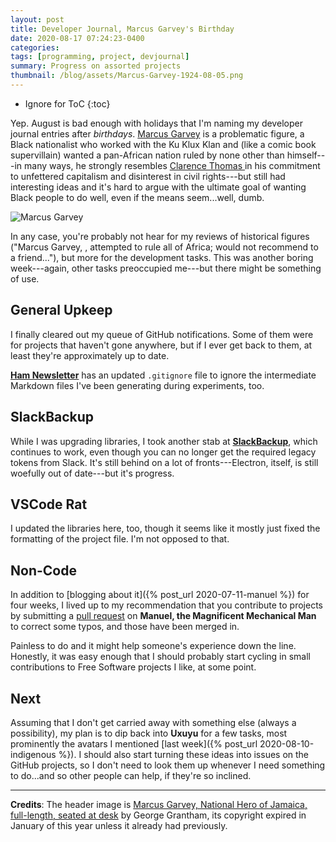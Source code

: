 ```yaml
---
layout: post
title: Developer Journal, Marcus Garvey's Birthday
date: 2020-08-17 07:24:23-0400
categories:
tags: [programming, project, devjournal]
summary: Progress on assorted projects
thumbnail: /blog/assets/Marcus-Garvey-1924-08-05.png
---
```


* Ignore for ToC
{:toc}

Yep.  August is bad enough with holidays that I'm naming my developer journal entries after *birthdays*.  [Marcus Garvey](https://en.wikipedia.org/wiki/Marcus_Garvey) is a problematic figure, a Black nationalist who worked with the Ku Klux Klan and (like a comic book supervillain) wanted a pan-African nation ruled by none other than himself---in many ways, he strongly resembles [Clarence Thomas <i class="far fa-copyright"></i>](https://www.theatlantic.com/magazine/archive/2019/09/deconstructing-clarence-thomas/594775/) in his commitment to unfettered capitalism and disinterest in civil rights---but still had interesting ideas and it's hard to argue with the ultimate goal of wanting Black people to do well, even if the means seem...well, dumb.

![Marcus Garvey](/blog/assets/Marcus-Garvey-1924-08-05.png "Marcus Garvey")

In any case, you're probably not hear for my reviews of historical figures ("Marcus Garvey, <i class="fas fa-star"></i><i class="fas fa-star-half-alt"></i><i class="far fa-star"></i><i class="far fa-star"></i><i class="far fa-star"></i>, attempted to rule all of Africa; would not recommend to a friend..."), but more for the development tasks.  This was another boring week---again, other tasks preoccupied me---but there might be something of use.

## General Upkeep

I finally cleared out my queue of GitHub notifications.  Some of them were for projects that haven't gone anywhere, but if I ever get back to them, at least they're approximately up to date.

[**Ham Newsletter**](https://github.com/jcolag/ham-newsletter) has an updated `.gitignore` file to ignore the intermediate Markdown files I've been generating during experiments, too.

## SlackBackup

While I was upgrading libraries, I took another stab at [**SlackBackup**](https://github.com/jcolag/SlackBackup), which continues to work, even though you can no longer get the required legacy tokens from Slack.  It's still behind on a lot of fronts---Electron, itself, is still woefully out of date---but it's progress.

## VSCode Rat

I updated the libraries here, too, though it seems like it mostly just fixed the formatting of the project file.  I'm not opposed to that.

## Non-Code

In addition to [blogging about it]({% post_url 2020-07-11-manuel %}) for four weeks, I lived up to my recommendation that you contribute to projects by submitting a [pull request]() on **Manuel, the Magnificent Mechanical Man** to correct some typos, and those have been merged in.

Painless to do and it might help someone's experience down the line.  Honestly, it was easy enough that I should probably start cycling in small contributions to Free Software projects I like, at some point.

## Next

Assuming that I don't get carried away with something else (always a possibility), my plan is to dip back into **Uxuyu** for a few tasks, most prominently the avatars I mentioned [last week]({% post_url 2020-08-10-indigenous %}).  I should also start turning these ideas into issues on the GitHub projects, so I don't need to look them up whenever I need something to do...and so other people can help, if they're so inclined.

* * *

**Credits**:  The header image is [Marcus Garvey, National Hero of Jamaica, full-length, seated at desk](https://commons.wikimedia.org/wiki/File:Marcus_Garvey_1924-08-05.jpg) by George Grantham, its copyright expired in January of this year unless it already had previously.
